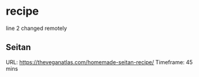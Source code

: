 # recipe
line 2 changed remotely
## Seitan
URL: https://theveganatlas.com/homemade-seitan-recipe/
Timeframe: 45 mins

